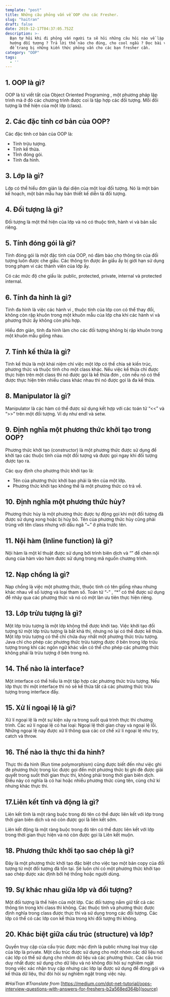 ```yaml
---
template: "post"
title: Những câu phỏng vấn về OOP cho các Fresher.
slug: "haitran"
draft: false
date: 2019-12-17T04:37:05.752Z
description: >-
  Bạn tự hỏi khi đi phỏng vấn người ta sẽ hỏi những câu hỏi nào về lập trình
  hướng đối tượng ? Trả lời thế nào cho đúng, cho cool ngầu ? Đọc bài viết ngay
  để trang bị những kiến thức phỏng vấn cho các bạn fresher cần.
category: "OOP"
tags:
  - ''
---
```

## 1. OOP là gì?

OOP là từ viết tắt của  Object Oriented Programing , một phương pháp lập trình mà ở đó các chương trình được coi là tập hợp các đối tượng. Mỗi đối tượng là thể hiện của một lớp (class).

## 2. Các đặc tính cơ bản của OOP?

Các đặc tính cơ bản của OOP là:

*   Tính trừu tượng.
*   Tính kế thừa.
*   TÍnh đóng gói.
*   Tính đa hình.

## 3. Lớp là gì?

Lớp có thể hiểu đơn giản là đại diện của một loại đối tượng. Nó là một bản kế hoạch, một bản mẫu hay bản thiết kế diễn tả đối tượng.

## 4. Đối tượng là gì?

Đối tượng là một thể hiện của lớp và nó có thuộc tính, hành vi và bản sắc riêng.

## 5. Tính đóng gói là gì?

Tính đóng gói là một đặc tính của OOP, nó đảm bảo cho thông tin của đối tượng luôn được che giấu. Các thông tin được ẩn giấu ấy bị giới hạn sử dụng trong phạm vi các thành viên của lớp ấy.

Có các mức độ che giấu là: public, protected, private, internal và protected internal.

## 6. Tính đa hình là gì? 

Tính đa hình là việc các hành vi , thuộc tính của lớp con có thể thay đổi, không còn rập khuôn trong một khuôn mẫu của lớp cha khi các hành vi và phương thức ấy không còn phù hợp.

Hiểu đơn giản, tính đa hình làm cho các đối tượng không bị rập khuôn trong một khuôn mẫu giống nhau.

## 7. Tính kế thừa là gì?

Tính kế thừa là một khái niệm chỉ việc một lớp có thể chia sẻ kiến trúc, phương  thức và thuộc tính cho một class khác. Nếu việc kế thừa chỉ được thực hiện trên một class thì nó được gọi là kế thừa đơn , còn nếu nó có thể được thực hiện trên nhiều class khác nhau thì nó được gọi là đa kế thừa.

## 8. Manipulator là gì?

Manipulator là các hàm có thể được sử dụng kết hợp với các toán tử “<<” và “>>” trên một đối tượng. Ví dụ như endl và setw.

## 9. Định nghĩa một phương thức khởi tạo trong OOP?

Phương thức khởi tạo (constructor) là một phương thức được sử dụng để khởi tạo các thuộc tính của một đối tượng và được gọi ngay khi đối tượng được tạo ra. 

Các quy định cho phương thức khởi tạo là:

*   Tên của phương thức khởi bạo phải là tên của một lớp.
*   Phương thức khởi tạo không thể là một phương thức có trả về.

## 10. Định nghĩa một phương thức hủy?

Phương thức hủy là một phương thức được tự động gọi khi một đối tượng đã được sử dụng xong hoặc bị hủy bỏ. Tên của phương thức hủy cũng phải trùng với tên class nhưng với dấu ngã “~” ở phía trước tên.

## 11. Nội hàm (Inline function) là gì?

Nội hàm là một kĩ thuật được sử dụng bởi trình biên dịch và “” để chèn nội dung của hàm vào hàm được sử dụng trong mã nguồn chương trình.

## 12. Nạp chồng là gì?

Nạp chồng là việc một phương thức, thuộc tính có tên giống nhau nhưng khác nhau về số lượng và  loại tham số. Toán tử “-” , “*” có thể được sử dụng để nhảy qua các phương thức và nó có một làn ưu tiên thực hiện riêng.

## 13. Lớp trừu tượng là gì?

Một lớp trừu tượng là một lớp không thể được khởi taọ. Việc khởi tạo đối tượng từ một lớp trừu tượng là bất khả thi, nhưng nó lại có thể được kế thừa.  Một lớp trừu tượng có thể chỉ chứa duy nhất một phương thức trừu tượng. Java chỉ cho phép các phương thức trừu tượng được ở bên trong lớp trừu tượng trong khi các ngôn ngữ khác vẫn có thể cho phép các phương thức không phải là trừu tượng ở bên trong nó.

## 14. Thế nào là interface?

Một interface có thể hiểu là một tập hợp các phương thức trừu tượng. Nếu lớp thực thi một interface thì nó sẽ kế thừa tất cả các phương thức trừu tượng trong interface đấy.

## 15. Xử lí ngoại lệ là gì?

Xử lí ngoại lệ là một sự kiện xảy ra trong suốt quá trình thực thi chương trình. Các xử lí ngoại lệ có hai loại: Ngoại lệ thời gian chạy và ngoại lệ lỗi. Những ngoại lệ này được xử lí thông qua các cơ chế xử lí ngoại lệ như try, catch và throw.

## 16. Thế nào là thực thi đa hình?

Thực thi đa hình (Run time polymorphism) cũng được biết đến như việc ghi đè phương thức trong lúc được gọi đến một phương thức bị ghi đè được giải quyết trong suốt thời gian thực thi, không phải trong thời gian biên dịch. Điều này có nghĩa là có hai hoặc nhiều phương thức cùng tên, cùng chữ kí nhưng khác thực thi.

## 17.Liên kết tĩnh và động là gì?

Liên kết tĩnh là một ràng buộc trong đó tên có thể được liên kết với lớp trong thời gian biên dịch và nó còn được gọi là liên kết sớm.

Liên kết động là một ràng buộc trong đó tên có thể được liên kết với lớp trong thời gian thực hiện và nó còn được gọi là Liên kết muộn.

## 18. Phương thức khởi tạo sao chép là gì?

Đây là một phương thức khởi tạo đặc biệt cho việc tạo một bản copy của đối tượng từ một đối tượng đã tồn tại. Sẽ luôn chỉ có một phương thức khởi tạo sao chép được xác định bởi hệ thống hoặc người dùng.

## 19. Sự khác nhau giữa lớp và đối tượng?

Một đối tượng là thể hiện của một lớp. Các đối tượng nắm giữ tất cả các thông tin trong khi class thì không.  Các thuộc tính và phương thức được định nghĩa trong class được thực thi và sử dụng trong các đối tượng.
Các lớp có thể có các lớp con kế thừa trong khi đối tượng thì không.

## 20. Khác biệt giữa cấu trúc (structure) và lớp?

Quyền truy cập của cấu trúc được mặc định là public nhưng loại truy cập của  lớp là private. Một cấu trúc được sử dụng cho một nhóm các dữ liệu nơi các lớp có thể sử dụng cho nhóm dữ liệu và các phương thức. Các cấu trúc duy nhất được sử dụng cho dữ liệu và nó không đòi hỏi sự nghiêm ngặt trong việc xác nhận truy cập  nhưng các lớp lại được sử dụng để đóng gói và kế thừa dữ liệu, thứ đòi hỏi sự nghiêm ngặt trong việc này.

_\#HaiTran_
_\#Translate from_ [https://medium.com/dot-net-tutorial/oops-interview-questions-with-answers-for-freshers-b2a568ed364b](source)
